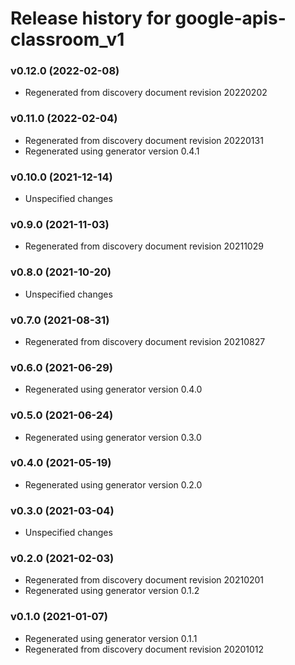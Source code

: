# Release history for google-apis-classroom_v1

### v0.12.0 (2022-02-08)

* Regenerated from discovery document revision 20220202

### v0.11.0 (2022-02-04)

* Regenerated from discovery document revision 20220131
* Regenerated using generator version 0.4.1

### v0.10.0 (2021-12-14)

* Unspecified changes

### v0.9.0 (2021-11-03)

* Regenerated from discovery document revision 20211029

### v0.8.0 (2021-10-20)

* Unspecified changes

### v0.7.0 (2021-08-31)

* Regenerated from discovery document revision 20210827

### v0.6.0 (2021-06-29)

* Regenerated using generator version 0.4.0

### v0.5.0 (2021-06-24)

* Regenerated using generator version 0.3.0

### v0.4.0 (2021-05-19)

* Regenerated using generator version 0.2.0

### v0.3.0 (2021-03-04)

* Unspecified changes

### v0.2.0 (2021-02-03)

* Regenerated from discovery document revision 20210201
* Regenerated using generator version 0.1.2

### v0.1.0 (2021-01-07)

* Regenerated using generator version 0.1.1
* Regenerated from discovery document revision 20201012

